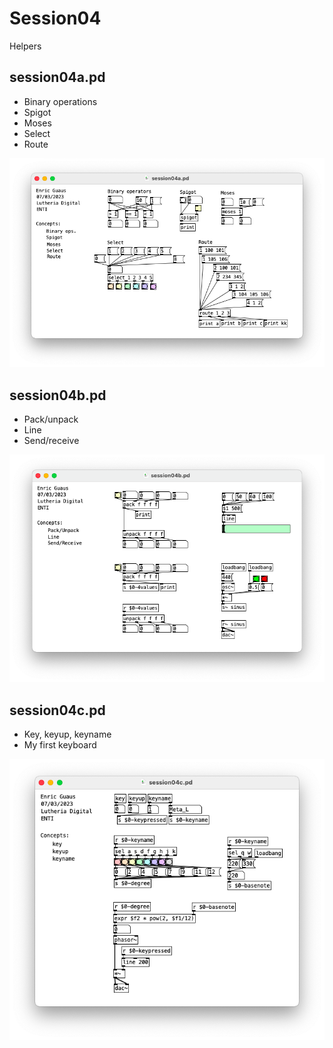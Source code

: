 # Session04

Helpers

## session04a.pd 

* Binary operations
* Spigot
* Moses
* Select
* Route

![session04a.png](./session04a.png)

## session04b.pd 

* Pack/unpack
* Line
* Send/receive

![session04b.png](./session04b.png)

## session04c.pd 

* Key, keyup, keyname
* My first keyboard

![session04c.png](./session04c.png)
